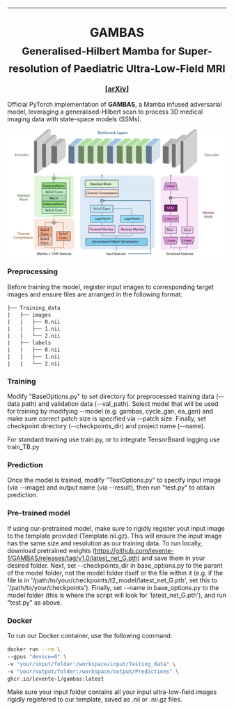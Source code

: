 <hr>
<h1 align="center">
  GAMBAS <br>
  <sub>Generalised-Hilbert Mamba for Super-resolution of Paediatric Ultra-Low-Field MRI</sub>
</h1>


<h3 align="center">[<a href="https://arxiv.org/abs/2504.04523">arXiv</a>]</h3>

Official PyTorch implementation of **GAMBAS**, a Mamba infused adversarial model, leveraging a generalised-Hilbert scan to process 3D medical imaging data with state-space models (SSMs).

<img src="GAMBAS_architecture.jpg" width="800px"/>

### Preprocessing

Before training the model, register input images to corresponding target images and ensure files are arranged in the following format:

	├── Training_data                   
	|   ├── images               
	|   |   ├── 0.nii 
  	|   |   ├── 1.nii 
	|   |   └── 2.nii                   
	|   ├── labels                       
	|   |   ├── 0.nii 
  	|   |   ├── 1.nii 
	|   |   └── 2.nii 

 ### Training

Modify "BaseOptions.py" to set directory for preprocessed training data (--data path) and validation data (--val_path). Select model that will be used for training by modifying --model (e.g. gambas, cycle_gan, ea_gan) and make sure correct patch size is specified via --patch size. Finally, set checkpoint directory (--checkpoints_dir) and project name (--name).

For standard training use train.py, or to integrate TensorBoard logging use train_TB.py


### Prediction

Once the model is trained, modify "TestOptions.py" to specify input image (via --image) and output name (via --result), then run "test.py" to obtain prediction.

### Pre-trained model

If using our-pretrained model, make sure to rigidly register yout input image to the template provided (Template.nii.gz). This will ensure the input image has the same size and resolution as our training data. To run locally, download pretrained weights (https://github.com/levente-1/GAMBAS/releases/tag/v1.0/latest_net_G.pth) and save them in your desired folder. Next, set --checkpoints_dir in base_options.py to the parent of the model folder, not the model folder itself or the file within it (e.g. if the file is in '/path/to/your/checkpoints/t2_model/latest_net_G.pth', set this to '/path/to/your/checkpoints'). Finally, set --name in base_options.py to the model folder (this is where the script will look for 'latest_net_G.pth'), and run "test.py" as above.

### Docker

To run our Docker container, use the following command:

```bash
docker run --rm \
--gpus "device=0" \
-v "your/input/folder:/workspace/input/Testing_data" \
-v "your/output/folder:/workspace/output/Predictions" \
ghcr.io/levente-1/gambas:latest
```

Make sure your input folder contains all your input ultra-low-field images rigidly registered to our template, saved as .nii or .nii.gz files.
